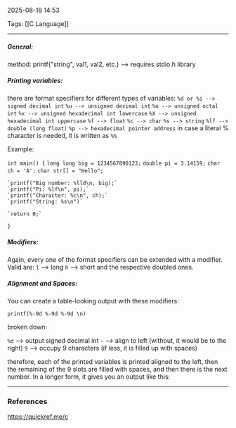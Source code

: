 2025-08-18 14:53

Tags: [[C Language]]

------------------------------------------------
##### General:
method: printf("string", val1, val2, etc.)
--> requires stdio.h library

##### Printing variables:
there are format specifiers for different types of variables:
	`%d or %i --> signed decimal int`
	`%u --> unsigned decimal int`
	`%o --> unsigned octal int`
	`%x --> unsigned hexadecimal int lowercase`
	`%X --> unsigned hexadecimal int uppercase`
	`%f --> float`
	`%c --> char`
	`%s --> string`
	`%lf --> double (long float)` 
	`%p --> hexadecimal pointer address`
in case a literal % character is needed, it is written as `%%`

Example:

`int main() {`
	`long long big = 1234567890123;`
	`double pi = 3.14159;`
	`char ch = 'A';`
	`char str[] = "Hello";`

	`printf("Big number: %lld\n, big);`
	`printf("Pi: %lf\n", pi);`
	`printf("Character: %c\n", ch);`
	`printf("String: %s\n")`

	`return 0;`
`}`

##### Modifiers:
Again, every one of the format specifiers can be extended with a modifier. Valid are:
`l` --> long
`h` --> short
and the respective doubled ones.

##### Alignment and Spaces:
You can create a table-looking output with these modifiers:

`printf(%-9d %-9d %-9d \n)`

broken down:

`%d` --> output signed decimal int
`-` --> align to left (without, it would be to the right)
`9` --> occupy 9 characters (if less, it is filled up with spaces)

therefore, each of the printed variables is printed aligned to the left, then the remaining of the 9 slots are filled with spaces, and then there is the next number. In a longer form, it gives you an output like this:




------------------------------------------------------
### References
https://quickref.me/c